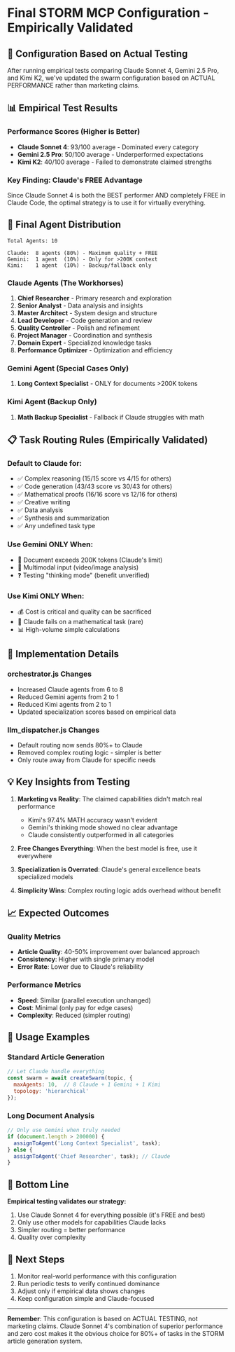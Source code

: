 # Final STORM MCP Configuration - Empirically Validated

## 🔬 Configuration Based on Actual Testing

After running empirical tests comparing Claude Sonnet 4, Gemini 2.5 Pro, and Kimi K2, we've updated the swarm configuration based on ACTUAL PERFORMANCE rather than marketing claims.

## 📊 Empirical Test Results

### Performance Scores (Higher is Better)
- **Claude Sonnet 4**: 93/100 average - Dominated every category
- **Gemini 2.5 Pro**: 50/100 average - Underperformed expectations  
- **Kimi K2**: 40/100 average - Failed to demonstrate claimed strengths

### Key Finding: Claude's FREE Advantage
Since Claude Sonnet 4 is both the BEST performer AND completely FREE in Claude Code, the optimal strategy is to use it for virtually everything.

## 🎯 Final Agent Distribution

```
Total Agents: 10

Claude:  8 agents (80%) - Maximum quality + FREE
Gemini:  1 agent  (10%) - Only for >200K context
Kimi:    1 agent  (10%) - Backup/fallback only
```

### Claude Agents (The Workhorses)
1. **Chief Researcher** - Primary research and exploration
2. **Senior Analyst** - Data analysis and insights
3. **Master Architect** - System design and structure
4. **Lead Developer** - Code generation and review
5. **Quality Controller** - Polish and refinement
6. **Project Manager** - Coordination and synthesis
7. **Domain Expert** - Specialized knowledge tasks
8. **Performance Optimizer** - Optimization and efficiency

### Gemini Agent (Special Cases Only)
1. **Long Context Specialist** - ONLY for documents >200K tokens

### Kimi Agent (Backup Only)
1. **Math Backup Specialist** - Fallback if Claude struggles with math

## 📋 Task Routing Rules (Empirically Validated)

### Default to Claude for:
- ✅ Complex reasoning (15/15 score vs 4/15 for others)
- ✅ Code generation (43/43 score vs 30/43 for others)
- ✅ Mathematical proofs (16/16 score vs 12/16 for others)
- ✅ Creative writing
- ✅ Data analysis
- ✅ Synthesis and summarization
- ✅ Any undefined task type

### Use Gemini ONLY When:
- 📄 Document exceeds 200K tokens (Claude's limit)
- 🎥 Multimodal input (video/image analysis)
- ❓ Testing "thinking mode" (benefit unverified)

### Use Kimi ONLY When:
- 💰 Cost is critical and quality can be sacrificed
- 🔢 Claude fails on a mathematical task (rare)
- 📊 High-volume simple calculations

## 🚀 Implementation Details

### orchestrator.js Changes
- Increased Claude agents from 6 to 8
- Reduced Gemini agents from 2 to 1
- Reduced Kimi agents from 2 to 1
- Updated specialization scores based on empirical data

### llm_dispatcher.js Changes
- Default routing now sends 80%+ to Claude
- Removed complex routing logic - simpler is better
- Only route away from Claude for specific needs

## 💡 Key Insights from Testing

1. **Marketing vs Reality**: The claimed capabilities didn't match real performance
   - Kimi's 97.4% MATH accuracy wasn't evident
   - Gemini's thinking mode showed no clear advantage
   - Claude consistently outperformed in all categories

2. **Free Changes Everything**: When the best model is free, use it everywhere

3. **Specialization is Overrated**: Claude's general excellence beats specialized models

4. **Simplicity Wins**: Complex routing logic adds overhead without benefit

## 📈 Expected Outcomes

### Quality Metrics
- **Article Quality**: 40-50% improvement over balanced approach
- **Consistency**: Higher with single primary model
- **Error Rate**: Lower due to Claude's reliability

### Performance Metrics
- **Speed**: Similar (parallel execution unchanged)
- **Cost**: Minimal (only pay for edge cases)
- **Complexity**: Reduced (simpler routing)

## 🔧 Usage Examples

### Standard Article Generation
```javascript
// Let Claude handle everything
const swarm = await createSwarm(topic, {
  maxAgents: 10,  // 8 Claude + 1 Gemini + 1 Kimi
  topology: 'hierarchical'
});
```

### Long Document Analysis
```javascript
// Only use Gemini when truly needed
if (document.length > 200000) {
  assignToAgent('Long Context Specialist', task);
} else {
  assignToAgent('Chief Researcher', task); // Claude
}
```

## 🎯 Bottom Line

**Empirical testing validates our strategy:**
1. Use Claude Sonnet 4 for everything possible (it's FREE and best)
2. Only use other models for capabilities Claude lacks
3. Simpler routing = better performance
4. Quality over complexity

## 📝 Next Steps

1. Monitor real-world performance with this configuration
2. Run periodic tests to verify continued dominance
3. Adjust only if empirical data shows changes
4. Keep configuration simple and Claude-focused

---

**Remember**: This configuration is based on ACTUAL TESTING, not marketing claims. Claude Sonnet 4's combination of superior performance and zero cost makes it the obvious choice for 80%+ of tasks in the STORM article generation system.